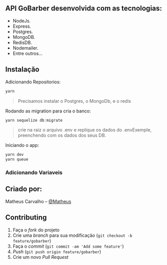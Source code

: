 

## API GoBarber desenvolvida com as tecnologias:

- NodeJs.
- Express.
- Postgres.
- MongoDB.
- RedisDB.
- Nodemailer.
- Entre outros...


## Instalação

Adicionando Repositorios:

```sh
yarn
```

> Precisamos instalar o Postgres, o MongoDb, e o redis

Rodando as migration para cria o banco:

```js
yarn sequelize db:migrate

```

> crie na raiz o arquivo .env e replique os dados do .envExemple, preenchendo com os dados dos seus DB.

Iniciando o app:

```sh
yarn dev
yarn queue
```

### Adicionando Variaveis
 


## Criado por:

 Matheus Carvalho – [@Matheus](https://www.linkedin.com/in/matheusrcarvalho/)


## Contributing

1. Faça o _fork_ do projeto 
2. Crie uma _branch_ para sua modificação (`git checkout -b feature/gobarber`)
3. Faça o _commit_ (`git commit -am 'Add some feature'`)
4. _Push_ (`git push origin feature/gobarber`)
5. Crie um novo _Pull Request_

